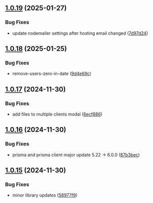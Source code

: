 ## [1.0.19](https://github.com/Jacaplaca/catering/compare/v1.0.18...v1.0.19) (2025-01-27)


### Bug Fixes

* update nodemailer settings after hosting email changed ([7d97d24](https://github.com/Jacaplaca/catering/commit/7d97d24806a3e4139c43c0c12916a49297255bb3))



## [1.0.18](https://github.com/Jacaplaca/catering/compare/v1.0.17...v1.0.18) (2025-01-25)


### Bug Fixes

* remove-users-zero-in-date ([9d4e69c](https://github.com/Jacaplaca/catering/commit/9d4e69c80eea067e77111925aee897db09c5c334))



## [1.0.17](https://github.com/Jacaplaca/catering/compare/v1.0.16...v1.0.17) (2024-11-30)


### Bug Fixes

* add files to multiple clients modal ([6ecf886](https://github.com/Jacaplaca/catering/commit/6ecf886a5af13122467241ca29a4838576612dc8))



## [1.0.16](https://github.com/Jacaplaca/catering/compare/v1.0.15...v1.0.16) (2024-11-30)


### Bug Fixes

* prisma and prisma client major update 5.22 -> 6.0.0 ([87b3bec](https://github.com/Jacaplaca/catering/commit/87b3bec216c63203ee1361b574a0f91865ba3311))



## [1.0.15](https://github.com/Jacaplaca/catering/compare/v1.0.14...v1.0.15) (2024-11-30)


### Bug Fixes

* minor library updates ([58977f9](https://github.com/Jacaplaca/catering/commit/58977f9aa3f2dbff4a4616a678fe67459b8ee41b))



